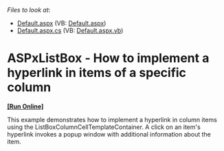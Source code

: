 <!-- default file list -->
*Files to look at*:

* [Default.aspx](./CS/Default.aspx) (VB: [Default.aspx](./VB/Default.aspx))
* [Default.aspx.cs](./CS/Default.aspx.cs) (VB: [Default.aspx.vb](./VB/Default.aspx.vb))
<!-- default file list end -->
# ASPxListBox - How to implement a hyperlink in items of a specific column
<!-- run online -->
**[[Run Online]](https://codecentral.devexpress.com/t446559/)**
<!-- run online end -->


<p>This example demonstrates how to implement a hyperlink in column items using the ListBoxColumnCellTemplateContainer. A click on an item's hyperlink invokes a popup window with additional information about the item.</p>

<br/>


